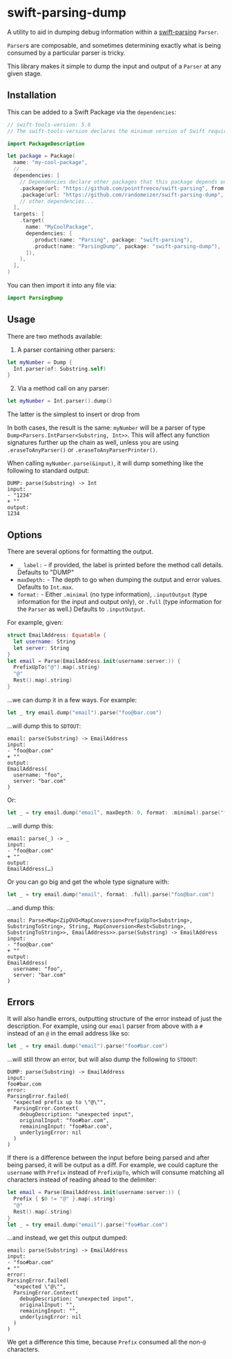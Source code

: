 # swift-parsing-dump

A utility to aid in dumping debug information within a [swift-parsing](https://github.com/pointfreeco/swift-parsing) `Parser`.

`Parser`s are composable, and sometimes determining exactly what is being consumed by a particular parser is tricky. 

This library makes it simple to dump the input and output of a `Parser` at any given stage.

## Installation

This can be added to a Swift Package via the `dependencies`:

```swift
// swift-tools-version: 5.6
// The swift-tools-version declares the minimum version of Swift required to build this package.

import PackageDescription

let package = Package(
  name: "my-cool-package",
  // ...
  dependencies: [
    // Dependencies declare other packages that this package depends on.
    .package(url: "https://github.com/pointfreeco/swift-parsing", from: "0.9.0"),
    .package(url: "https://github.com/randomeizer/swift-parsing-dump", from: "0.1.0"),
    // other dependencies...
  ],
  targets: [
    .target(
      name: "MyCoolPackage",
      dependencies: [
        .product(name: "Parsing", package: "swift-parsing"),
        .product(name: "ParsingDump", package: "swift-parsing-dump"),
      ]),
    ),
  ],
)
```

You can then import it into any file via:

```swift
import ParsingDump
```

## Usage

There are two methods available:

1. A parser containing other parsers:

```swift
let myNumber = Dump {
  Int.parser(of: Substring.self)
}
```

2. Via a method call on any parser:

```swift
let myNumber = Int.parser().dump()
```

The latter is the simplest to insert or drop from

In both cases, the result is the same: `myNumber` will be a parser of type `Dump<Parsers.IntParser<Substring, Int>>`. This will affect any function signatures further up the chain as well, unless you are using `.eraseToAnyParser()` or `.eraseToAnyParserPrinter()`.

When calling `myNumber.parse(&input)`, it will dump something like the following to standard output:

```
DUMP: parse(Substring) -> Int
input:
- "1234"
+ ""
output:
1234
```

## Options

There are several options for formatting the output.

* `_ label:` - if provided, the label is printed before the method call details. Defaults to "DUMP"
* `maxDepth:` - The depth to go when dumping the output and error values. Defaults to `Int.max`.
* `format:` - Either `.minimal` (no type information), `.inputOutput` (type information for the input and output only), or `.full` (type information for the `Parser` as well.) Defaults to `.inputOutput`.

For example, given:

```swift
struct EmailAddress: Equatable {
  let username: String
  let server: String
}
let email = Parse(EmailAddress.init(username:server:)) {
  PrefixUpTo("@").map(.string)
  "@"
  Rest().map(.string)
}
```

...we can dump it in a few ways. For example:

```swift
let _ try email.dump("email").parse("foo@bar.com")
```

...will dump this to `SDTOUT`:

```
email: parse(Substring) -> EmailAddress
input:
- "foo@bar.com"
+ ""
output:
EmailAddress(
  username: "foo",
  server: "bar.com"
)
```

Or:

```swift
let _ = try email.dump("email", maxDepth: 0, format: .minimal).parse("foo@bar.com")
```

...will dump this:

```
email: parse(_) -> _
input:
- "foo@bar.com"
+ ""
output:
EmailAddress(…)
```

Or you can go big and get the whole type signature with:

```swift
let _ = try email.dump("email", format: .full).parse("foo@bar.com")
```

...and dump this:

```
email: Parse<Map<ZipOVO<MapConversion<PrefixUpTo<Substring>, SubstringToString>, String, MapConversion<Rest<Substring>, SubstringToString>>, EmailAddress>>.parse(Substring) -> EmailAddress
input:
- "foo@bar.com"
+ ""
output:
EmailAddress(
  username: "foo",
  server: "bar.com"
)
```

## Errors

It will also handle errors, outputting structure of the error instead of just the description. For example, using our `email` parser from above with a `#` instead of an `@` in the email address like so:

```swift
let _ = try email.dump("email").parse("foo#bar.com")
```

...will still throw an error, but will also dump the following to `STDOUT`:

```
DUMP: parse(Substring) -> EmailAddress
input:
foo#bar.com
error:
ParsingError.failed(
  "expected prefix up to \"@\"",
  ParsingError.Context(
    debugDescription: "unexpected input",
    originalInput: "foo#bar.com",
    remainingInput: "foo#bar.com",
    underlyingError: nil
  )
)
```

If there is a difference between the input before being parsed and after being parsed, it will be output as a diff. For example,
we could capture the `username` with `Prefix` instead of `PrefixUpTo`, which will consume matching all characters instead of
reading ahead to the delimiter:

```swift
let email = Parse(EmailAddress.init(username:server:)) {
  Prefix { $0 != "@" }.map(.string)
  "@"
  Rest().map(.string)
}
let _ = try email.dump("email").parse("foo#bar.com")
```

...and instead, we get this output dumped:

```
email: parse(Substring) -> EmailAddress
input:
- "foo#bar.com"
+ ""
error:
ParsingError.failed(
  "expected \"@\"",
  ParsingError.Context(
    debugDescription: "unexpected input",
    originalInput: "",
    remainingInput: "",
    underlyingError: nil
  )
)
```

We get a difference this time, because `Prefix` consumed all the non-`@` characters.

